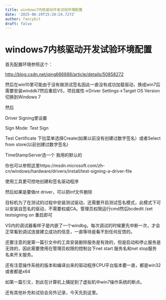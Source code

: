 ```yaml
---
title: windows7内核驱动开发试验环境配置
date: '2025-06-29T15:20:24.727Z'
author: fancybit
draft: false
---
```

<div class="header"><h1 class="single-title animate__animated animate__pulse animate__faster">windows7内核驱动开发试验环境配置</h1></div>

<div class="content" id="content"><p>首先配置环境参照这个：</p><p><a href="http://blog.csdn.net/qing666888/article/details/50858272" target="_blank" rel="external nofollow noopener noreferrer">http://blog.csdn.net/qing666888/article/details/50858272</a></p><p>然后在win10里可能由于没有做测试签名因此一直没有成功加载驱动，换成win7后需要安装winddk7然后重启VS，项目属性-&gt;Driver Settings-&gt;Target OS Version切换到Windows 7</p><p>然后</p><p>Driver Signing里设置</p><p>Sign Mode: Test Sign</p><p>Test Certificate 下拉菜单选择Create(如果以前没有创建过数字签名）或者Select from store(以前创建过数字签名)</p><p>TimeStampServer选一个 我用的默认的</p><p>你也可以参照这里https://msdn.microsoft.com/zh-cn/windows/hardware/drivers/install/test-signing-a-driver-file</p><p>使用工具更可控地创建和签名驱动程序</p><p>然后如果是要做nt driver，可以把inf文件删除</p><p>目标机为了在测试的过程中安装测试驱动，还需要开启测试签名模式，此模式下可以安装自签名的驱动，不需要权威CA。管理员权限运行cmd然后bcdedit /set testsigning on 重启即可</p><p>VS内的调试器看样子是内嵌了一个windbg，每次调试的时候要先中断一次，才会正常看到调试连接建立成功的信息，一直等待是看不到任何反馈的。</p><p>还要注意的是第一篇引文中的工具安装删除服务是有效的，但是启动和停止服务是无效的，因此需要使用在管理员权限的控制台下net start 服务名和net stop服务名来开关服务。</p><p>还有注意操作系统的版本和编译出来的驱动程序CPU平台版本要一直，都是win32或者都是x64</p><p>如第一篇引文，到此在计算机上捕捉到了虚拟机中win7操作系统的断点。</p><p>还有其他补充和试验会另外记录，今天先到这里。</p><!-- raw HTML omitted --></div>

